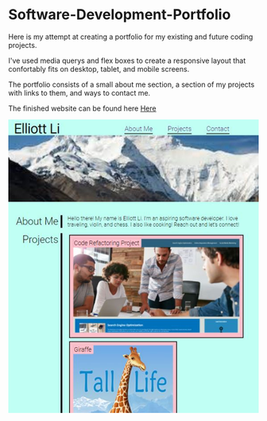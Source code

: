 # Software-Development-Portfolio

Here is my attempt at creating a portfolio for my existing and future coding projects. 

I've used media querys and flex boxes to create a responsive layout that confortably fits on desktop, tablet, and mobile screens.

The portfolio consists of a small about me section, a section of my projects with links to them, and ways to contact me. 

The finished website can be found here [Here](https://elliottli97.github.io/Software-Development-Portfolio/)

![Website Screenshot](/assets/images/portfolio%20screenshot.JPG)